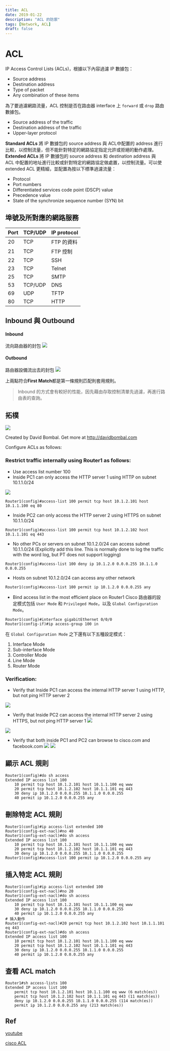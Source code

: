 ```yaml
---
title: ACL
date: 2019-01-22
description: "ACL 的防禦"
tags: [Network, ACL]
draft: false
---
```

# ACL

IP Access Control Lists (ACLs)，根據以下內容過濾 IP 數據包：
- Source address
- Destination address
- Type of packet
- Any combination of these items

為了要過濾網路流量，ACL 控制是否在路由器 interface 上 `forward` 或 `drop` 路由數據包。
- Source address of the traffic
- Destination address of the traffic
- Upper-layer protocol

**Standard ACLs** 將 IP 數據包的 source address 與 ACL中配置的 address 進行比較，以控制流量，但不能針對特定的網路協定指定允許或拒絕的動作處理。
**Extended ACLs** 將 IP 數據包的 source address 和 destination address 與 ACL 中配置的地址進行比較或針對特定的網路協定做處置，以控制流量。可以使 extended ACL 更精細，並配置為按以下標準過濾流量：
- Protocol
- Port numbers
- Differentiated services code point (DSCP) value
- Precedence value
- State of the synchronize sequence number (SYN) bit

## 埠號及所對應的網路服務
|Port|TCP/UDP|IP protocol|
|---|---|---|
|20|TCP|FTP 的資料|
|21|TCP|FTP 控制|
|22|TCP|SSH|
|23|TCP|Telnet|
|25|TCP|SMTP|
|53|TCP/UDP|DNS|
|69|UDP|TFTP|
|80|TCP|HTTP|

## Inbound 與 Outbound
#### Inbound

流向路由器的封包
![](https://i.imgur.com/uVUNymg.png)

#### Outbound

路由器設備流出去的封包
![](https://i.imgur.com/PreoHKL.png)

上兩點符合**First Match**都是第一條規則匹配則套用規則。

>Inbound 的方式會有較好的性能，因先藉由存取控制清單先過濾，再進行路由表的查詢。

## 拓樸

![](https://i.imgur.com/D8YHhhx.png)


Created by David Bombal. 
Get more at http://davidbombal.com

Configure ACLs as follows:
### Restrict traffic internally using Router1 as follows:

- Use access list number 100
- Inside PC1 can only access the HTTP server 1 using HTTP on subnet 10.1.1.0/24

![](https://i.imgur.com/ouew1LG.png)

```shell
Router1(config)#access-list 100 permit tcp host 10.1.2.101 host 10.1.1.100 eq 80
```
- Inside PC2 can only access the HTTP server 2 using HTTPS on subnet 10.1.1.0/24
```shell
Router1(config)#access-list 100 permit tcp host 10.1.2.102 host 10.1.1.101 eq 443
```
- No other PCs or servers on subnet 10.1.2.0/24 can access subnet 10.1.1.0/24 (Explicitly add this line. This is normally done to log the traffic with the word log, but PT does not support logging)
```shell
Router1(config)#access-list 100 deny ip 10.1.2.0 0.0.0.255 10.1.1.0 0.0.0.255
```
- Hosts on subnet 10.1.2.0/24 can access any other network
```shell
Router1(config)#access-list 100 permit ip 10.1.2.0 0.0.0.255 any 
```
- Bind access list in the most efficient place on Router1
Cisco 路由器的設定模式包括 `User Mode` 和 `Privileged Mode`，以及 `Global Configuration Mode`。

```shell
Router1(config)#interface gigabitEthernet 0/0/0
Router1(config-if)#ip access-group 100 in 
```

在 `Global Configuration Mode` 之下還有以下五種設定模式：
1. Interface Mode 
2. Sub-interface Mode 
3. Controller Mode 
4. Line Mode 
5. Router Mode


### Verification:
- Verify that Inside PC1 can access the internal HTTP server 1 using HTTP, but not ping HTTP server 2

![](https://i.imgur.com/Bzq16dw.png)

- Verify that Inside PC2 can access the internal HTTP server 2 using HTTPS, but not ping HTTP server 1
![](https://i.imgur.com/st7bRDJ.png)

![](https://i.imgur.com/v3Z1tmM.png)

- Verify that both inside PC1 and PC2 can browse to cisco.com and facebook.com
![](https://i.imgur.com/4ECQGyK.png)
![](https://i.imgur.com/rsqMoWr.png)

## 顯示 ACL 規則
```shell
Router1(config)#do sh access
Extended IP access list 100
    10 permit tcp host 10.1.2.101 host 10.1.1.100 eq www
    20 permit tcp host 10.1.2.102 host 10.1.1.101 eq 443
    30 deny ip 10.1.2.0 0.0.0.255 10.1.1.0 0.0.0.255
    40 permit ip 10.1.2.0 0.0.0.255 any
```
## 刪除特定 ACL 規則
```shell
Router1(config)#ip access-list extended 100
Router1(config-ext-nacl)#no 40
Router1(config-ext-nacl)#do sh access
Extended IP access list 100
    10 permit tcp host 10.1.2.101 host 10.1.1.100 eq www
    20 permit tcp host 10.1.2.102 host 10.1.1.101 eq 443
    30 deny ip 10.1.2.0 0.0.0.255 10.1.1.0 0.0.0.255
Router1(config)#access-list 100 permit ip 10.1.2.0 0.0.0.255 any
```
## 插入特定 ACL 規則
```shell
Router1(config)#ip access-list extended 100
Router1(config-ext-nacl)#no 20
Router1(config-ext-nacl)#do sh access
Extended IP access list 100
    10 permit tcp host 10.1.2.101 host 10.1.1.100 eq www
    30 deny ip 10.1.2.0 0.0.0.255 10.1.1.0 0.0.0.255
    40 permit ip 10.1.2.0 0.0.0.255 any
# 插入動作
Router1(config-ext-nacl)#20 permit tcp host 10.1.2.102 host 10.1.1.101 eq 443
Router1(config-ext-nacl)#do sh access 
Extended IP access list 100
    10 permit tcp host 10.1.2.101 host 10.1.1.100 eq www
    20 permit tcp host 10.1.2.102 host 10.1.1.101 eq 443
    30 deny ip 10.1.2.0 0.0.0.255 10.1.1.0 0.0.0.255
    40 permit ip 10.1.2.0 0.0.0.255 any
```

## 查看 ACL match
```shell
Router1#sh access-lists 100
Extended IP access list 100
    permit tcp host 10.1.2.101 host 10.1.1.100 eq www (6 match(es))
    permit tcp host 10.1.2.102 host 10.1.1.101 eq 443 (11 match(es))
    deny ip 10.1.2.0 0.0.0.255 10.1.1.0 0.0.0.255 (114 match(es))
    permit ip 10.1.2.0 0.0.0.255 any (213 match(es))
```

## Ref
[youtube](https://www.youtube.com/watch?v=kAnGDqws9Z4&list=PLhfrWIlLOoKMCJLkWbgPJ9aI9_Kx4No7O&index=22)

[cisco ACL](https://www.cisco.com/c/en/us/support/docs/ip/access-lists/26448-ACLsamples.html#anc0)